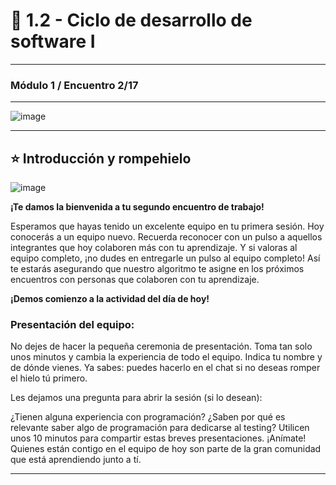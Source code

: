 # :star2: 1.2 - Ciclo de desarrollo de software I 

---

### Módulo 1 / Encuentro 2/17

---

![image](https://user-images.githubusercontent.com/72580574/214074036-3125f667-28ea-4ab5-823a-b8ca8c6e4f11.png)

---

## :star: Introducción y rompehielo


![image](https://user-images.githubusercontent.com/72580574/214074127-436bb9a3-675a-4371-8506-09d1781f21d7.png)

**¡Te damos la bienvenida a tu segundo encuentro de trabajo!**

Esperamos que hayas tenido un excelente equipo en tu primera sesión. Hoy conocerás a un equipo nuevo. Recuerda reconocer con un pulso a aquellos integrantes que hoy colaboren más con tu aprendizaje. Y si valoras al equipo completo, ¡no dudes en entregarle un pulso al equipo completo! Así te estarás asegurando que nuestro algoritmo te asigne en los próximos encuentros con personas que colaboren con tu aprendizaje.

**¡Demos comienzo a la actividad del día de hoy!**

### Presentación del equipo:

No dejes de hacer la pequeña ceremonia de presentación. Toma tan solo unos minutos y cambia la experiencia de todo el equipo. Indica tu nombre y de dónde vienes. Ya sabes: puedes hacerlo en el chat si no deseas romper el hielo tú primero.

Les dejamos una pregunta para abrir la sesión (si lo desean):

¿Tienen alguna experiencia con programación? ¿Saben por qué es relevante saber algo de programación para dedicarse al testing?
Utilicen unos 10 minutos para compartir estas breves presentaciones. ¡Anímate! Quienes están contigo en el equipo de hoy son parte de la gran comunidad que está aprendiendo junto a tí.


---
